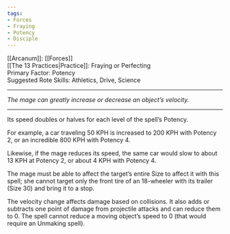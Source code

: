 ```yaml
---
tags:
- Forces
- Fraying
- Potency
- Disciple
---
```


[[Arcanum]]: [[Forces]]\
[[The 13 Practices|Practice]]: Fraying or Perfecting\
Primary Factor: Potency\
Suggested Rote Skills: Athletics, Drive, Science

---

_The mage can greatly increase or decrease an object’s velocity._

---

Its speed doubles or halves for each level of the spell’s Potency.

For example, a car traveling 50 KPH is increased to 200 KPH with Potency 2, or an incredible 800 KPH with Potency 4.

Likewise, if the mage reduces its speed, the same car would slow to about 13 KPH at Potency 2, or about 4 KPH with Potency 4.

The mage must be able to affect the target’s entire Size to affect it with this spell; she cannot target only the front tire of an 18-wheeler with its trailer (Size 30) and bring it to a stop.

The velocity change affects damage based on collisions. It also adds or subtracts one point of damage from projectile attacks and can reduce them to 0. The spell cannot reduce a moving object’s speed to 0 (that would require an Unmaking spell).